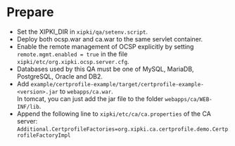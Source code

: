 # Prepare

- Set the XIPKI_DIR in `xipki/qa/setenv.script`.
- Deploy both ocsp.war and ca.war to the same servlet container.
- Enable the remote management of OCSP explicitly by setting `remote.mgmt.enabled = true`
  in the file `xipki/etc/org.xipki.ocsp.server.cfg`.
- Databases used by this QA must be one of MySQL, MariaDB, PostgreSQL, Oracle and DB2.
- Add `example/certprofile-example/target/certprofile-example-<version>.jar` to
  `webapps/ca.war`.  
  In tomcat, you can just add the jar file to the folder `webapps/ca/WEB-INF/lib`. 
- Append the following line to `xipki/etc/ca/ca.properties` of the CA server:
  `Additional.CertprofileFactories=org.xipki.ca.certprofile.demo.CertprofileFactoryImpl`
  